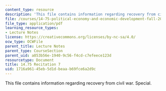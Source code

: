 ```yaml
---
content_type: resource
description: 'This file contains information regarding recovery from civil war. Special. '
file: /courses/14-75-political-economy-and-economic-development-fall-2012/1716a96145eb5d1dbeaab69fce6a2d9c_MIT14_75F12_Recitation7.pdf
file_type: application/pdf
learning_resource_types:
- Lecture Notes
license: https://creativecommons.org/licenses/by-nc-sa/4.0/
ocw_type: OCWFile
parent_title: Lecture Notes
parent_type: CourseSection
parent_uid: a853b56e-1940-9c56-f4cd-c7efeece123d
resourcetype: Document
title: 14.75 Recitation 7
uid: 1716a961-45eb-5d1d-beaa-b69fce6a2d9c
---
```

This file contains information regarding recovery from civil war. Special. 
